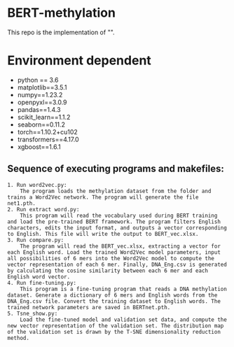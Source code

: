 # BERT-methylation
This repo is the implementation of "".
# Environment dependent
- python == 3.6
- matplotlib==3.5.1
- numpy==1.23.2
- openpyxl==3.0.9
- pandas==1.4.3
- scikit_learn==1.1.2
- seaborn==0.11.2
- torch==1.10.2+cu102
- transformers==4.17.0
- xgboost==1.6.1
## Sequence of executing programs and makefiles:
	1. Run word2vec.py:
		The program loads the methylation dataset from the folder and trains a Word2Vec network. The program will generate the file net1.pth.
	2. Run extract word.py:
		This program will read the vocabulary used during BERT training and load the pre-trained BERT framework. The program filters English characters, edits the input format, and outputs a vector corresponding to English. This file will write the output to BERT_vec.xlsx.
	3. Run compare.py:
		The program will read the BERT_vec.xlsx, extracting a vector for each English word. Load the trained Word2Vec model parameters, input all possibilities of 6 mers into the Word2Vec model to compute the vector representation of each 6 mer. Finally, DNA_Eng.csv is generated by calculating the cosine similarity between each 6 mer and each English word vector.
	4. Run fine-tuning.py:
		This program is a fine-tuning program that reads a DNA methylation dataset. Generate a dictionary of 6 mers and English words from the DNA_Eng.csv file. Convert the training dataset to English words. The trained network parameters are saved in BERTnet.pth.
	5. Tsne_show.py:
		Load the fine-tuned model and validation set data, and compute the new vector representation of the validation set. The distribution map of the validation set is drawn by the T-SNE dimensionality reduction method.

